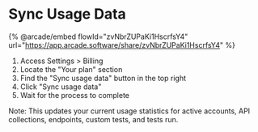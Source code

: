 # Sync Usage Data

{% @arcade/embed flowId="zvNbrZUPaKi1HscrfsY4" url="https://app.arcade.software/share/zvNbrZUPaKi1HscrfsY4" %}

1. Access Settings > Billing
2. Locate the "Your plan" section
3. Find the "Sync usage data" button in the top right
4. Click "Sync usage data"
5. Wait for the process to complete

Note: This updates your current usage statistics for active accounts, API collections, endpoints, custom tests, and tests run.

